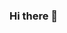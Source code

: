 ### Hi there 👋

<!--
**juandmelendezpe/juandmelendezpe** is a ✨ _special_ ✨ repository because its `README.md` (this file) appears on your GitHub profile.
* Vivo en Avila España, me gusta la informatica y los viajes 🛩


Here are some ideas to get you started:

- 🔭 I’m currently working on Mi proyecto de Vida - 
- 🌱 I’m currently learning  Java Y microservicios Spring
- 👯 I’m looking to collaborate on ...
- 💬 Ask me about ...
- 📫 How to reach me: ...
- Visita mis redes sociales


-->
